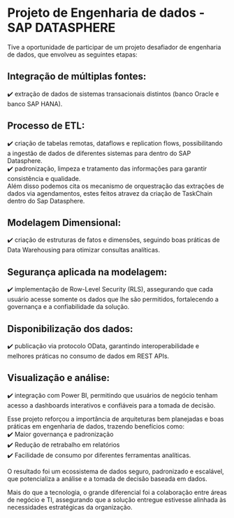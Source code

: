 # Projeto de Engenharia de dados - SAP DATASPHERE
Tive a oportunidade de participar de um projeto desafiador de engenharia de dados, que envolveu as seguintes etapas:


##  Integração de múltiplas fontes: 
  ✔️ extração de dados de sistemas transacionais distintos (banco Oracle e banco SAP HANA).

##  Processo de ETL: 
  ✔️ criação de tabelas remotas, dataflows e replication flows, possibilitando a ingestão de dados de diferentes sistemas para dentro do SAP Datasphere.<br>
  ✔️ padronização, limpeza e tratamento das informações para garantir consistência e qualidade.<br> 
    Além disso podemos cita os mecanismo de orquestração das extrações de dados via agendamentos, estes feitos atravez da  criação de TaskChain dentro do Sap Datasphere.
##  Modelagem Dimensional: 
  ✔️ criação de estruturas de fatos e dimensões, seguindo boas práticas de Data Warehousing para otimizar consultas analíticas.<br>
##  Segurança aplicada na modelagem: 
  ✔️ implementação de Row-Level Security (RLS), assegurando que cada usuário acesse somente os dados que lhe são permitidos, fortalecendo a governança e a confiabilidade da solução.<br>
##  Disponibilização dos dados: 
  ✔️ publicação via protocolo OData, garantindo interoperabilidade e melhores práticas no consumo de dados em REST APIs.<br>
##  Visualização e análise: 
  ✔️ integração com Power BI, permitindo que usuários de negócio tenham acesso a dashboards interativos e confiáveis para a tomada de decisão.<br>

Esse projeto reforçou a importância de arquiteturas bem planejadas e boas práticas em engenharia de dados, trazendo benefícios como:<br>
✔️ Maior governança e padronização<br>
✔️ Redução de retrabalho em relatórios<br>
✔️ Facilidade de consumo por diferentes ferramentas analíticas.<br>


O resultado foi um ecossistema de dados seguro, padronizado e escalável, que potencializa a análise e a tomada de decisão baseada em dados.

Mais do que a tecnologia, o grande diferencial foi a colaboração entre áreas de negócio e TI, assegurando que a solução entregue estivesse alinhada às necessidades estratégicas da organização.

